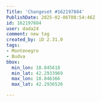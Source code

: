 ```yaml
---
Title: 'Changeset #162197884'
PublishDate: 2025-02-06T08:54:46Z
id: 162197884
user: dada24
comment: new tag
created_by: iD 2.31.0
tags:
- Montenegro
- Budva
bbox:
  min_lon: 18.845618
  min_lat: 42.2933969
  max_lon: 18.846366
  max_lat: 42.2936526

---
```

